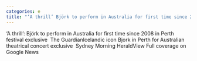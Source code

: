 ```yaml
---
categories: e
title: "‘A thrill’ Björk to perform in Australia for first time since 2008 in Perth festival exclusive  The Guardian"
---
```

‘A thrill’: Björk to perform in Australia for first time since 2008 in Perth festival exclusive&nbsp;&nbsp;The GuardianIcelandic icon Bjork in Perth for Australian theatrical concert exclusive&nbsp;&nbsp;Sydney Morning HeraldView Full coverage on Google News